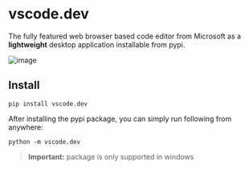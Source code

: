 # vscode.dev 
The fully featured web browser based code editor from Microsoft as a **lightweight** desktop application installable from pypi.

![image](https://github.com/billyeatcookies/vscode.dev/assets/70792552/ea508990-e108-471c-8bcb-4de1cfafde5b)

## Install
```
pip install vscode.dev
```
After installing the pypi package, you can simply run following from anywhere:
```
python -m vscode.dev
```

> **Important:**
> package is only supported in windows
